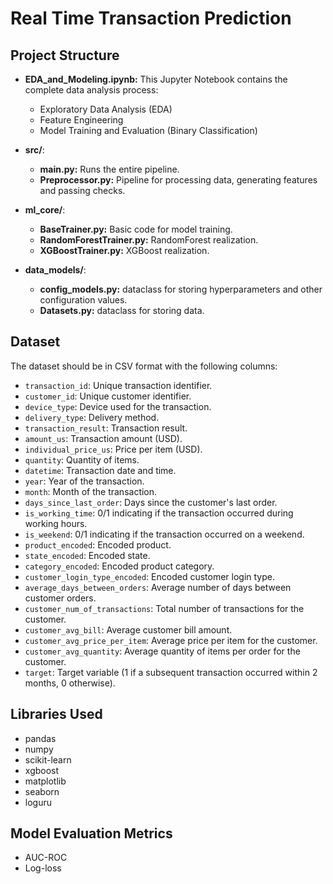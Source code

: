 # Real Time Transaction Prediction

## Project Structure

*   **EDA_and_Modeling.ipynb:** This Jupyter Notebook contains the complete data analysis process:
    *   Exploratory Data Analysis (EDA)
    *   Feature Engineering
    *   Model Training and Evaluation (Binary Classification)

*   **src/**:

    *   **main.py:** Runs the entire pipeline.
    *   **Preprocessor.py:** Pipeline for processing data, generating features and passing checks.

*   **ml_core/**:

    *   **BaseTrainer.py:** Basic code for model training.
    *   **RandomForestTrainer.py:** RandomForest realization.
    *   **XGBoostTrainer.py:** XGBoost realization.

*   **data_models/**:
    *   **config_models.py:** dataclass for storing hyperparameters and other configuration values.
    *   **Datasets.py:** dataclass for storing data.


## Dataset

The dataset should be in CSV format with the following columns:

*   `transaction_id`: Unique transaction identifier.
*   `customer_id`: Unique customer identifier.
*   `device_type`: Device used for the transaction.
*   `delivery_type`: Delivery method.
*   `transaction_result`: Transaction result.
*   `amount_us`: Transaction amount (USD).
*   `individual_price_us`: Price per item (USD).
*   `quantity`: Quantity of items.
*   `datetime`: Transaction date and time.
*   `year`: Year of the transaction.
*   `month`: Month of the transaction.
*   `days_since_last_order`: Days since the customer's last order.
*   `is_working_time`: 0/1 indicating if the transaction occurred during working hours.
*   `is_weekend`: 0/1 indicating if the transaction occurred on a weekend.
*   `product_encoded`: Encoded product.
*   `state_encoded`: Encoded state.
*   `category_encoded`: Encoded product category.
*   `customer_login_type_encoded`: Encoded customer login type.
*   `average_days_between_orders`: Average number of days between customer orders.
*   `customer_num_of_transactions`: Total number of transactions for the customer.
*   `customer_avg_bill`: Average customer bill amount.
*   `customer_avg_price_per_item`: Average price per item for the customer.
*   `customer_avg_quantity`: Average quantity of items per order for the customer.
*   `target`: Target variable (1 if a subsequent transaction occurred within 2 months, 0 otherwise).

## Libraries Used

*   pandas
*   numpy
*   scikit-learn
*   xgboost
*   matplotlib
*   seaborn
*   loguru

## Model Evaluation Metrics

*   AUC-ROC
*   Log-loss
